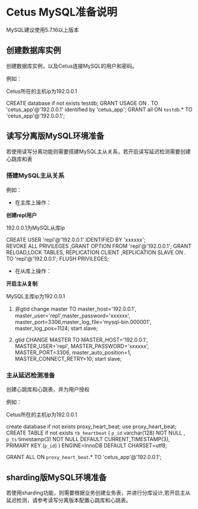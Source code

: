 # Cetus MySQL准备说明

MySQL建议使用5.7.16以上版本

## 创建数据库实例

创建数据库实例，以及Cetus连接MySQL的用户和密码。

例如：

Cetus所在的主机ip为192.0.0.1

CREATE database if not exists testdb;
GRANT USAGE ON *.* TO 'cetus_app'@'192.0.0.1' identified by 'cetus_app';
GRANT all ON `testdb`.* TO 'cetus_app'@'192.0.0.1';

## 读写分离版MySQL环境准备

若使用读写分离功能则需要搭建MySQL主从关系，若开启读写延迟检测需要创建心跳库和表

### 搭建MySQL主从关系

例如：

- 在主库上操作：

**创建repl用户**

192.0.0.1为MySQL从库ip

CREATE USER 'repl'@'192.0.0.1' IDENTIFIED BY 'xxxxxx';     
REVOKE ALL PRIVILEGES ,GRANT OPTION FROM 'repl'@'192.0.0.1';
GRANT RELOAD,LOCK TABLES, REPLICATION CLIENT ,REPLICATION SLAVE ON *.* TO 'repl'@'192.0.0.1';
FLUSH PRIVILEGES;

- 在从库上操作：

**开启主从复制**

MySQL主库ip为192.0.0.1

1) 非gtid
change master TO master_host='192.0.0.1',
master_user='repl',master_password='xxxxxx',
master_port=3306,master_log_file='mysql-bin.000001',
master_log_pos=1124;
start slave;

2) gtid
CHANGE MASTER TO
  MASTER_HOST='192.0.0.1',
  MASTER_USER='repl',
  MASTER_PASSWORD='xxxxxx',
  MASTER_PORT=3306,
  master_auto_position=1,
  MASTER_CONNECT_RETRY=10;
start slave;

### 主从延迟检测准备

创建心跳库和心跳表，并为用户授权

例如：

Cetus所在的主机ip为192.0.0.1

create database if not exists proxy_heart_beat;
use proxy_heart_beat;       
CREATE TABLE if not exists `tb_heartbeat` (
  `p_id` varchar(128) NOT NULL ,
  `p_ts` timestamp(3) NOT NULL DEFAULT CURRENT_TIMESTAMP(3),
  PRIMARY KEY (`p_id`)
) ENGINE=InnoDB DEFAULT CHARSET=utf8;

GRANT ALL ON `proxy_heart_beat`.* TO 'cetus_app'@'192.0.0.1';

## sharding版MySQL环境准备

若使用sharding功能，则需要根据业务创建业务表，并进行分库设计,若开启主从延迟检测，请参考读写分离版本配置心跳库和心跳表。
